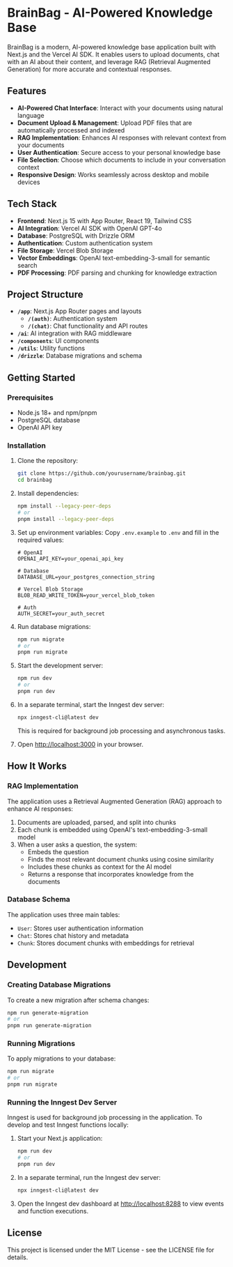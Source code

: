 # BrainBag - AI-Powered Knowledge Base

BrainBag is a modern, AI-powered knowledge base application built with Next.js and the Vercel AI SDK. It enables users to upload documents, chat with an AI about their content, and leverage RAG (Retrieval Augmented Generation) for more accurate and contextual responses.

## Features

- **AI-Powered Chat Interface**: Interact with your documents using natural language
- **Document Upload & Management**: Upload PDF files that are automatically processed and indexed
- **RAG Implementation**: Enhances AI responses with relevant context from your documents
- **User Authentication**: Secure access to your personal knowledge base
- **File Selection**: Choose which documents to include in your conversation context
- **Responsive Design**: Works seamlessly across desktop and mobile devices

## Tech Stack

- **Frontend**: Next.js 15 with App Router, React 19, Tailwind CSS
- **AI Integration**: Vercel AI SDK with OpenAI GPT-4o
- **Database**: PostgreSQL with Drizzle ORM
- **Authentication**: Custom authentication system
- **File Storage**: Vercel Blob Storage
- **Vector Embeddings**: OpenAI text-embedding-3-small for semantic search
- **PDF Processing**: PDF parsing and chunking for knowledge extraction

## Project Structure

- **`/app`**: Next.js App Router pages and layouts
  - **`/(auth)`**: Authentication system
  - **`/(chat)`**: Chat functionality and API routes
- **`/ai`**: AI integration with RAG middleware
- **`/components`**: UI components
- **`/utils`**: Utility functions
- **`/drizzle`**: Database migrations and schema

## Getting Started

### Prerequisites

- Node.js 18+ and npm/pnpm
- PostgreSQL database
- OpenAI API key

### Installation

1. Clone the repository:
   ```bash
   git clone https://github.com/yourusername/brainbag.git
   cd brainbag
   ```

2. Install dependencies:
   ```bash
   npm install --legacy-peer-deps
   # or
   pnpm install --legacy-peer-deps
   ```

3. Set up environment variables:
   Copy `.env.example` to `.env` and fill in the required values:
   ```
   # OpenAI
   OPENAI_API_KEY=your_openai_api_key

   # Database
   DATABASE_URL=your_postgres_connection_string

   # Vercel Blob Storage
   BLOB_READ_WRITE_TOKEN=your_vercel_blob_token

   # Auth
   AUTH_SECRET=your_auth_secret
   ```

4. Run database migrations:
   ```bash
   npm run migrate
   # or
   pnpm run migrate
   ```

5. Start the development server:
   ```bash
   npm run dev
   # or
   pnpm run dev
   ```

6. In a separate terminal, start the Inngest dev server:
   ```bash
   npx inngest-cli@latest dev
   ```
   This is required for background job processing and asynchronous tasks.

7. Open [http://localhost:3000](http://localhost:3000) in your browser.

## How It Works

### RAG Implementation

The application uses a Retrieval Augmented Generation (RAG) approach to enhance AI responses:

1. Documents are uploaded, parsed, and split into chunks
2. Each chunk is embedded using OpenAI's text-embedding-3-small model
3. When a user asks a question, the system:
   - Embeds the question
   - Finds the most relevant document chunks using cosine similarity
   - Includes these chunks as context for the AI model
   - Returns a response that incorporates knowledge from the documents

### Database Schema

The application uses three main tables:
- `User`: Stores user authentication information
- `Chat`: Stores chat history and metadata
- `Chunk`: Stores document chunks with embeddings for retrieval

## Development

### Creating Database Migrations

To create a new migration after schema changes:

```bash
npm run generate-migration
# or
pnpm run generate-migration
```

### Running Migrations

To apply migrations to your database:

```bash
npm run migrate
# or
pnpm run migrate
```

### Running the Inngest Dev Server

Inngest is used for background job processing in the application. To develop and test Inngest functions locally:

1. Start your Next.js application:
   ```bash
   npm run dev
   # or
   pnpm run dev
   ```

2. In a separate terminal, run the Inngest dev server:
   ```bash
   npx inngest-cli@latest dev
   ```

3. Open the Inngest dev dashboard at [http://localhost:8288](http://localhost:8288) to view events and function executions.

## License

This project is licensed under the MIT License - see the LICENSE file for details.
